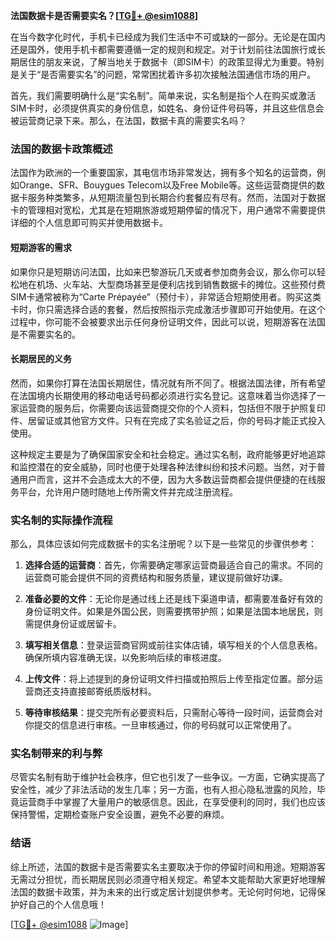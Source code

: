 **法国数据卡是否需要实名？[[TG💪+ @esim1088](https://t.me/s/esim1088)]**

在当今数字化时代，手机卡已经成为我们生活中不可或缺的一部分。无论是在国内还是国外，使用手机卡都需要遵循一定的规则和规定。对于计划前往法国旅行或长期居住的朋友来说，了解当地关于数据卡（即SIM卡）的政策显得尤为重要。特别是关于“是否需要实名”的问题，常常困扰着许多初次接触法国通信市场的用户。

首先，我们需要明确什么是“实名制”。简单来说，实名制是指个人在购买或激活SIM卡时，必须提供真实的身份信息，如姓名、身份证件号码等，并且这些信息会被运营商记录下来。那么，在法国，数据卡真的需要实名吗？

### 法国的数据卡政策概述

法国作为欧洲的一个重要国家，其电信市场非常发达，拥有多个知名的运营商，例如Orange、SFR、Bouygues Telecom以及Free Mobile等。这些运营商提供的数据卡服务种类繁多，从短期流量包到长期合约套餐应有尽有。然而，法国对于数据卡的管理相对宽松，尤其是在短期旅游或短期停留的情况下，用户通常不需要提供详细的个人信息即可购买并使用数据卡。

#### 短期游客的需求

如果你只是短期访问法国，比如来巴黎游玩几天或者参加商务会议，那么你可以轻松地在机场、火车站、大型商场甚至是便利店找到销售数据卡的摊位。这些预付费SIM卡通常被称为“Carte Prépayée”（预付卡），非常适合短期使用者。购买这类卡时，你只需选择合适的套餐，然后按照指示完成激活步骤即可开始使用。在这个过程中，你可能不会被要求出示任何身份证明文件，因此可以说，短期游客在法国是不需要实名的。

#### 长期居民的义务

然而，如果你打算在法国长期居住，情况就有所不同了。根据法国法律，所有希望在法国境内长期使用的移动电话号码都必须进行实名登记。这意味着当你选择了一家运营商的服务后，你需要向该运营商提交你的个人资料，包括但不限于护照复印件、居留证或其他官方文件。只有在完成了实名验证之后，你的号码才能正式投入使用。

这种规定主要是为了确保国家安全和社会稳定。通过实名制，政府能够更好地追踪和监控潜在的安全威胁，同时也便于处理各种法律纠纷和技术问题。当然，对于普通用户而言，这并不会造成太大的不便，因为大多数运营商都会提供便捷的在线服务平台，允许用户随时随地上传所需文件并完成注册流程。

### 实名制的实际操作流程

那么，具体应该如何完成数据卡的实名注册呢？以下是一些常见的步骤供参考：

1. **选择合适的运营商**：首先，你需要确定哪家运营商最适合自己的需求。不同的运营商可能会提供不同的资费结构和服务质量，建议提前做好功课。
   
2. **准备必要的文件**：无论你是通过线上还是线下渠道申请，都需要准备好有效的身份证明文件。如果是外国公民，则需要携带护照；如果是法国本地居民，则需提供身份证或居留卡。

3. **填写相关信息**：登录运营商官网或前往实体店铺，填写相关的个人信息表格。确保所填内容准确无误，以免影响后续的审核进度。

4. **上传文件**：将上述提到的身份证明文件扫描或拍照后上传至指定位置。部分运营商还支持直接邮寄纸质版材料。

5. **等待审核结果**：提交完所有必要资料后，只需耐心等待一段时间，运营商会对你提交的信息进行审核。一旦审核通过，你的号码就可以正常使用了。

### 实名制带来的利与弊

尽管实名制有助于维护社会秩序，但它也引发了一些争议。一方面，它确实提高了安全性，减少了非法活动的发生几率；另一方面，也有人担心隐私泄露的风险，毕竟运营商手中掌握了大量用户的敏感信息。因此，在享受便利的同时，我们也应该保持警惕，定期检查账户安全设置，避免不必要的麻烦。

### 结语

综上所述，法国的数据卡是否需要实名主要取决于你的停留时间和用途。短期游客无需过分担忧，而长期居民则必须遵守相关规定。希望本文能帮助大家更好地理解法国的数据卡政策，并为未来的出行或定居计划提供参考。无论何时何地，记得保护好自己的个人信息哦！

[[TG💪+ @esim1088](https://t.me/s/esim1088) ![Image](https://i.postimg.cc/4NQfJmqS/Snipaste-2025-05-13-00-14-12.png)]